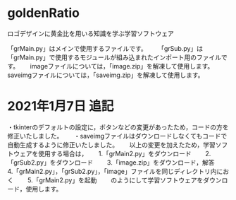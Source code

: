 # goldenRatio
ロゴデザインに黄金比を用いる知識を学ぶ学習ソフトウェア

「grMain.py」はメインで使用するファイルです。　　
「grSub.py」は「grMain.py」で使用するモジュールが組み込まれたインポート用のファイルです。　　
imageファイルについては，「image.zip」を解凍して使用します。　　
saveimgファイルについては，「saveimg.zip」を解凍して使用します。　　

# 2021年1月7日 追記
・tkinterのデフォルトの設定に，ボタンなどの変更があったため，コードの方を修正いたしました。　　
・saveimgファイルはダウンロードしなくてもコードで自動生成するように修正いたしました。　　
以上の変更を加えたため，学習ソフトウェアを使用する場合は，　　
1.「grMain2.py」をダウンロード　　
2.「grSub2.py」をダウンロード　　
3.「image.zip」をダウンロード，解答　　
4.「grMain2.py」，「grSub2.py」，「image」ファイルを同じディレクトリ内におく　　
5.「grMain2.py」を起動　　
のようにして学習ソフトウェアをダウンロード，使用します。

